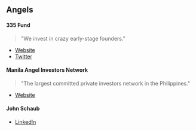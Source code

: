 ## Angels

#### 335 Fund

> "We invest in crazy early-stage founders."

- [Website](https://335fund.com/)
- [Twitter](https://twitter.com/335fund)

#### Manila Angel Investors Network

> "The largest committed private investors network in the Philippines."

- [Website](https://www.main.ph/)

#### John Schaub

- [LinkedIn](https://ca.linkedin.com/in/johnschaub)